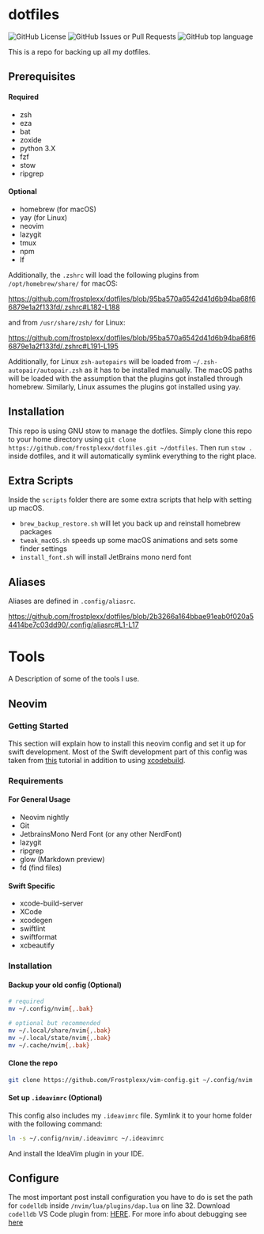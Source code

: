 # dotfiles

![GitHub License](https://img.shields.io/github/license/Frostplexx/dotfiles)
![GitHub Issues or Pull Requests](https://img.shields.io/github/issues/Frostplexx/dotfiles)
![GitHub top language](https://img.shields.io/github/languages/top/Frostplexx/dotfiles)

This is a repo for backing up all my dotfiles.

## Prerequisites

#### Required

- zsh
- eza
- bat
- zoxide
- python 3.X
- fzf
- stow
- ripgrep

#### Optional

- homebrew (for macOS)
- yay (for Linux)
- neovim
- lazygit
- tmux
- npm
- lf

Additionally, the `.zshrc` will load the following plugins from `/opt/homebrew/share/` for macOS:

https://github.com/frostplexx/dotfiles/blob/95ba570a6542d41d6b94ba68f66879e1a2f133fd/.zshrc#L182-L188

and from `/usr/share/zsh/` for Linux:

https://github.com/frostplexx/dotfiles/blob/95ba570a6542d41d6b94ba68f66879e1a2f133fd/.zshrc#L191-L195

Additionally, for Linux `zsh-autopairs` will be loaded from `~/.zsh-autopair/autopair.zsh` as it has to be installed manually.
The macOS paths will be loaded with the assumption that the plugins got installed through homebrew. Similarly, Linux assumes the plugins got installed using yay.

## Installation

This repo is using GNU stow to manage the dotfiles. Simply clone this repo to your home directory using
`git clone https://github.com/frostplexx/dotfiles.git ~/dotfiles`. Then run `stow .` inside dotfiles, and it will automatically symlink
everything to the right place.

## Extra Scripts

Inside the `scripts` folder there are some extra scripts that help with setting up macOS.

- `brew_backup_restore.sh` will let you back up and reinstall homebrew packages
- `tweak_macOS.sh` speeds up some macOS animations and sets some finder settings
- `install_font.sh` will install JetBrains mono nerd font

## Aliases

Aliases are defined in `.config/aliasrc`.

https://github.com/frostplexx/dotfiles/blob/2b3266a164bbae91eab0f020a54414be7c03dd90/.config/aliasrc#L1-L17

# Tools

A Description of some of the tools I use.

## Neovim

### Getting Started

This section will explain how to install this neovim config and set it up for swift development. Most of the Swift development part of this config was taken
from [this](https://wojciechkulik.pl/ios/how-to-develop-ios-and-macos-apps-in-other-ides-like-neovim-or-vs-code) tutorial in addition to using [xcodebuild](https://github.com/wojciech-kulik/xcodebuild.nvim).

### Requirements

#### For General Usage

- Neovim nightly
- Git
- JetbrainsMono Nerd Font (or any other NerdFont)
- lazygit
- ripgrep
- glow (Markdown preview)
- fd (find files)

#### Swift Specific

- xcode-build-server
- XCode
- xcodegen
- swiftlint
- swiftformat
- xcbeautify

### Installation

#### Backup your old config (Optional)

```bash
# required
mv ~/.config/nvim{,.bak}

# optional but recommended
mv ~/.local/share/nvim{,.bak}
mv ~/.local/state/nvim{,.bak}
mv ~/.cache/nvim{,.bak}
```

#### Clone the repo

```bash
git clone https://github.com/Frostplexx/vim-config.git ~/.config/nvim
```

#### Set up `.ideavimrc` (Optional)

This config also includes my `.ideavimrc` file. Symlink it to your home folder with the following command:

```bash
ln -s ~/.config/nvim/.ideavimrc ~/.ideavimrc
```

And install the IdeaVim plugin in your IDE.

## Configure

The most important post install configuration you have to do is set the path for `codelldb` inside `/nvim/lua/plugins/dap.lua` on line 32.
Download `codelldb` VS Code plugin from: [HERE](https://github.com/vadimcn/codelldb/releases). For more info about debugging see [here](https://github.com/wojciech-kulik/xcodebuild.nvim?tab=readme-ov-file)
